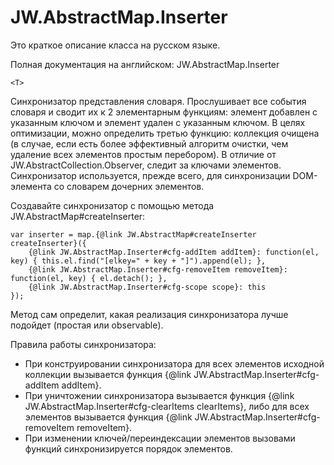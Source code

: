 ﻿# JW.AbstractMap.Inserter

Это краткое описание класса на русском языке.

Полная документация на английском: JW.AbstractMap.Inserter

`<T>`

Синхронизатор представления словаря. Прослушивает все события словаря и сводит их к 2 элементарным функциям:
элемент добавлен с указанным ключом и элемент удален с указанным ключом. В целях оптимизации, можно определить
третью функцию: коллекция очищена (в случае, если есть более эффективный алгоритм очистки, чем удаление всех
элементов простым перебором). В отличие от JW.AbstractCollection.Observer, следит за ключами элементов.
Синхронизатор используется, прежде всего, для синхронизации DOM-элемента со словарем дочерних элементов.

Создавайте синхронизатор с помощью метода JW.AbstractMap#createInserter:

    var inserter = map.{@link JW.AbstractMap#createInserter createInserter}({
        {@link JW.AbstractMap.Inserter#cfg-addItem addItem}: function(el, key) { this.el.find("[elkey=" + key + "]").append(el); },
        {@link JW.AbstractMap.Inserter#cfg-removeItem removeItem}: function(el, key) { el.detach(); },
        {@link JW.AbstractMap.Inserter#cfg-scope scope}: this
    });

Метод сам определит, какая реализация синхронизатора лучше подойдет (простая или observable).

Правила работы синхронизатора:

- При конструировании синхронизатора для всех элементов исходной коллекции вызывается функция
{@link JW.AbstractMap.Inserter#cfg-addItem addItem}.
- При уничтожении синхронизатора вызывается функция {@link JW.AbstractMap.Inserter#cfg-clearItems clearItems}, либо для всех элементов
вызывается функция {@link JW.AbstractMap.Inserter#cfg-removeItem removeItem}.
- При изменении ключей/переиндексации элементов вызовами функций синхронизируется порядок элементов.
